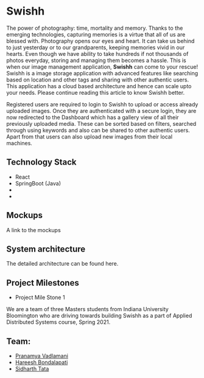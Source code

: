 # Swishh

The power of photography: time, mortality and memory. Thanks to the emerging technologies, capturing memories is a virtue that all of us are blessed with. Photography opens our eyes and heart. It can take us behind to just yesterday or to our grandparents, keeping memories vivid in our hearts. 
Even though we have ability to take hundreds if not thousands of photos everyday, storing and managing them becomes a hassle. This is when our image management application, **Swishh** can come to your rescue! Swishh is a image storage application with advanced features like searching based on location and other tags and sharing with other authentic users. This application has a cloud based architecture and hence can scale upto your needs. 
Please continue reading this article to know Swishh better. 

Registered users are required to login to Swishh to upload or access already uploaded images. Once they are authenticated with a secure login, they are now redirected to the Dashboard which has a gallery view of all their previously uploaded media. These can be sorted based on filters, searched through using keywords and also can be shared to other authentic users. Apart from that users can also upload new images from their local machines. 

## Technology Stack

* React
* SpringBoot (Java)
* 
* 

## Mockups

A link to the mockups

## System architecture

The detailed architecture can be found here. 

## Project Milestones

* Project Mile Stone 1



We are a team of three Masters students from Indiana University Bloomington who are driving towards building Swishh as a part of Applied Distributed Systems course, Spring 2021. 

## Team:
* [Pranamya Vadlamani](https://www.linkedin.com/in/pvadlamani1/) 
* [Hareesh Bondalapati](https://www.linkedin.com/in/bondalapatihareesh/)
* [Sidharth Tata](https://www.linkedin.com/in/siddharth-tata-450117131/)


